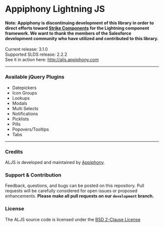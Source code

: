 # Appiphony Lightning JS
#### Note: Appiphony is discontinuing development of this library in order to direct efforts toward <a href="https://github.com/appiphony/Strike-Components">Strike Components</a> for the Lightning component framework. We want to thank the members of the Salesforce development community who have utilized and contributed to this library.
Current release: 3.1.0  
Supported SLDS release: 2.2.2  
See it in action here: <a href="http://aljs.appiphony.com" target="_blank">http://aljs.appiphony.com</a>

---

### Available jQuery Plugins
* Datepickers
* Icon Groups
* Lookups
* Modals
* Multi Selects
* Notifications
* Picklists
* Pills
* Popovers/Tooltips
* Tabs

---

### Credits
ALJS is developed and maintained by <a href="http://appiphony.com" target="_blank">Appiphony</a>.

### Support & Contribution
Feedback, questions, and bugs can be posted on this repository. Pull requests will be carefully considered for open issues or proposed enhancements. **Please make all pull requests on our `development` branch.**

### License
The ALJS source code is licensed under the <a href="http://opensource.org/licenses/BSD-2-Clause" target="_blank">BSD 2-Clause License</a>
